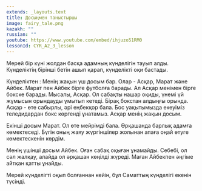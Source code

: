 ```yaml
---
extends: _layouts.text
title: Досыңмен таныстыршы
image: fairy_tale.png
kazakh: ""
russian: ""
youtube: https://www.youtube.com/embed/ihjuzo51RM0
lessonId: CYR_A2_3_lesson
---
```

Мерей бір күні жолдан басқа адамның күнделігін тауып алды. Күнделіктің бірінші бетін ашып қарап, күнделікті оқи бастады.

Күнделіктен : 
Менің жақын үш досым бар. Олар - Асқар, Марат және Айбек. Марат пен Айбек бірге футболға барады. Ал Асқар менімен бірге  бокске барады. 
Мысалы, Асқар.  Ол сабақты нашар оқиды, үнемі үй  жұмысын орындауды ұмытып кетеді. Бірақ бокстан алдыңғы орында. Асқар - өте сабырлы, әрі еңбекқор бала.  Бос уақытымызда екеуіміз теледидардан бокс көргенді  ұнатамыз. Асқар менің жақын досым.

Екінші досым Марат. Ол өте мейрімді бала. Әрқашанда барлық адамға көмектеседі. Бүгін оның жаяу жүргіншілер жолынан апаға оңай өтуге көмектескенін көрдім. 

Менің үшінші досым Айбек. Оған сабақ оқыған  ұнамайды. Себебі, ол сәл жалқау, алайда ол әрқашан көңілді жүреді. Маған Айбекпен әңгіме айтқан қатты ұнайды.

Мерей күнделігті оқып болғаннан кейін, бұл Саматтың  күнделігі екенін түсінді.
